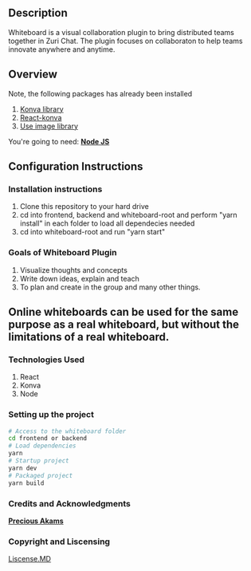## Description
Whiteboard is a visual collaboration plugin to bring distributed teams together in Zuri Chat. The plugin focuses on collaboraton to help teams innovate anywhere and anytime.

## Overview
Note, the following packages has already been installed

1. [Konva library](https://konvajs.org/docs/)
2. [React-konva](https://konvajs.org/docs/react/Intro.html)
3. [Use image library](https://github.com/konvajs/use-image/)

You're going to need:  **[Node JS](https://nodejs.org/en/)**

## Configuration Instructions
 
### Installation instructions
 1. Clone this repository to your hard drive
 2. cd into frontend, backend and whiteboard-root and perform "yarn install" in each folder to load all dependecies needed
 3. cd into whiteboard-root and run "yarn start"

### Goals of Whiteboard Plugin
1. Visualize thoughts and concepts
2. Write down ideas, explain and teach
3. To plan and create in the group and many other things.

## Online whiteboards can be used for the same purpose as a real whiteboard, but without the limitations of a real whiteboard.

### Technologies Used
1. React
2. Konva
3. Node

### Setting up the project
```bash
# Access to the whiteboard folder
cd frontend or backend
# Load dependencies
yarn
# Startup project
yarn dev
# Packaged project
yarn build
```

### Credits and Acknowledgments
**[Precious Akams](https://github.com/kamzzy)**

### Copyright and Liscensing
[Liscense.MD](https://)
